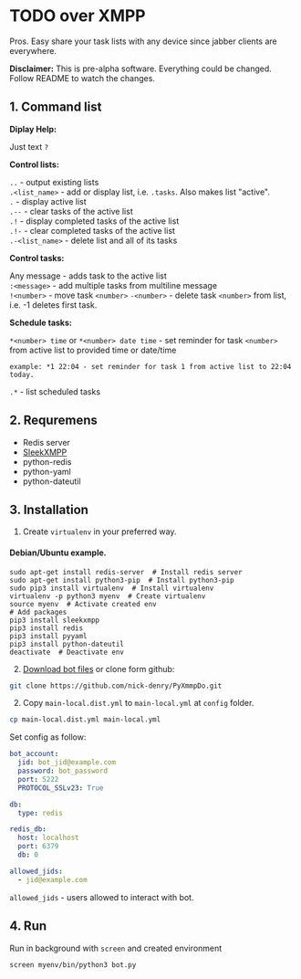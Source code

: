 # TODO over XMPP

Pros. Easy share your task lists with any device since jabber clients are everywhere.

**Disclaimer:** This is pre-alpha software. Everything could be changed. Follow README to watch the changes. 

## 1. Command list

**Diplay Help:**

Just text `?`

**Control lists:**

`..` - output existing lists  
`.<list_name>` - add or display list, i.e. `.tasks`. Also makes list "active".  
`.` - display active list  
`.--` - clear tasks of the active list  
`.!` - display completed tasks of the active list  
`.!-` - clear completed tasks of the active list  
`.-<list_name>` - delete list and all of its tasks     

**Control tasks:**
    
Any message - adds task to the active list    
`:<message>` - add multiple tasks from multiline message  
`!<number>` - move task `<number>`
`-<number>` - delete task `<number>` from list, i.e. -1 deletes first task.

**Schedule tasks:**

`*<number> time` or `*<number> date time` - set reminder for task `<number>` from active list to provided time or date/time
    
    example: *1 22:04 - set reminder for task 1 from active list to 22:04 today.

`.*` - list scheduled tasks
       
 

## 2. Requremens

- Redis server
- [SleekXMPP](https://github.com/fritzy/SleekXMPP)
- python-redis
- python-yaml
- python-dateutil

## 3. Installation

1. Create `virtualenv` in your preferred way.

#### Debian/Ubuntu example.

    sudo apt-get install redis-server  # Install redis server
    sudo apt-get install python3-pip  # Install python3-pip
    sudo pip3 install virtualenv  # Install virtualenv 
    virtualenv -p python3 myenv  # Create virtualenv
    source myenv  # Activate created env
    # Add packages
    pip3 install sleekxmpp
    pip3 install redis
    pip3 install pyyaml
    pip3 install python-dateutil
    deactivate  # Deactivate env
    
 

2. [Download bot files](https://github.com/nick-denry/PyXmmpDo/archive/master.zip) or clone form github:
```bash
git clone https://github.com/nick-denry/PyXmmpDo.git 
```

2. Copy `main-local.dist.yml` to `main-local.yml` at `config` folder.

```bash
cp main-local.dist.yml main-local.yml
```

Set config as follow:

```yaml
bot_account:
  jid: bot_jid@example.com
  password: bot_password
  port: 5222
  PROTOCOL_SSLv23: True

db:
  type: redis

redis_db:
  host: localhost
  port: 6379
  db: 0

allowed_jids:
  - jid@example.com
 ```
 
 `allowed_jids` - users allowed to interact with bot.

## 4. Run

Run in background with `screen` and created environment

```bash
screen myenv/bin/python3 bot.py 
```
